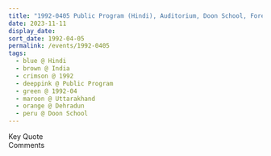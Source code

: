 ```yaml
---
title: "1992-0405 Public Program (Hindi), Auditorium, Doon School, Forest Research Institute, Dehradun, Uttarakhand, India"
date: 2023-11-11
display_date: 
sort_date: 1992-04-05
permalink: /events/1992-0405
tags:
  - blue @ Hindi
  - brown @ India
  - crimson @ 1992
  - deeppink @ Public Program
  - green @ 1992-04
  - maroon @ Uttarakhand
  - orange @ Dehradun
  - peru @ Doon School
---
```


<wave-list>
  <list-title color="green" width="75">Key Quote</list-title>
  <list-item color="BlanchedAlmond"  width="200"></list-item>
  <list-item color="Lavender"></list-item>
  <list-item color="BlanchedAlmond"></list-item>
</wave-list>

<br>

<wave-list>
  <list-title color="green" width="75">Comments</list-title>
  <list-item color="BlanchedAlmond"  width="200"></list-item>
  <list-item color="Lavender"></list-item>
  <list-item color="BlanchedAlmond"></list-item>
</wave-list>